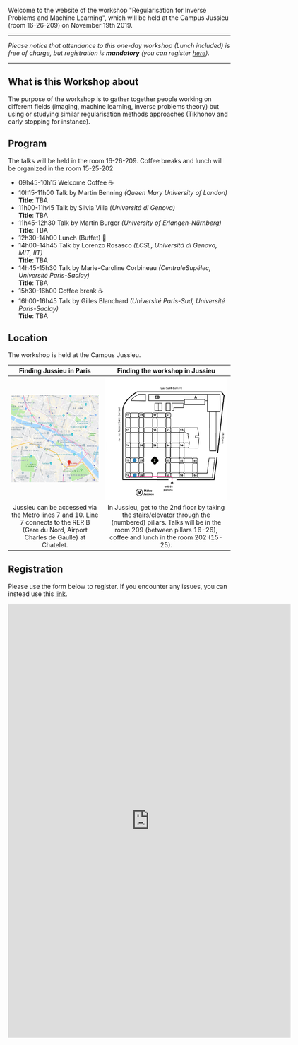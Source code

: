 Welcome to the website of the workshop "Regularisation for Inverse Problems and Machine Learning", which will be held at the Campus Jussieu (room 16-26-209) on November 19th 2019.

---------------------------
*Please notice that attendance to this one-day workshop (Lunch included) is free of charge, but registration is **mandatory** (you can register [here](#registration)).*

---------------------------

## What is this Workshop about

The purpose of the workshop is to gather together people working on different fields (imaging, machine learning, inverse problems theory) but using or studying similar regularisation methods approaches (Tikhonov and early stopping for instance).


## Program

The talks will be held in the room 16-26-209. Coffee breaks and lunch will be organized in the room 15-25-202

- 09h45-10h15 Welcome Coffee :coffee:
- 10h15-11h00 Talk by Martin Benning *(Queen Mary University of London)*<br/>
  **Title**: TBA 
- 11h00-11h45 Talk by Silvia Villa *(Universitá di Genova)*<br/>
  **Title**: TBA 
- 11h45-12h30 Talk by Martin Burger *(University of Erlangen-Nürnberg)*<br/>
  **Title**: TBA 
- 12h30-14h00 Lunch (Buffet) :fork_and_knife:
- 14h00-14h45 Talk by Lorenzo Rosasco *(LCSL, Universitá di Genova, MIT, IIT)*<br/>
  **Title**: TBA 
- 14h45-15h30 Talk by Marie-Caroline Corbineau *(CentraleSupélec, Université Paris-Saclay)*<br/>
  **Title**: TBA 
- 15h30-16h00 Coffee break :coffee:
- 16h00-16h45 Talk by Gilles Blanchard *(Université Paris-Sud, Université Paris-Saclay)*<br/>
  **Title**: TBA 

## Location

The workshop is held at the Campus Jussieu.

Finding Jussieu in Paris  |  Finding the workshop in Jussieu
:---------------------------:|:-------------------------:
[<img src="/assets/images/plan-paris.png">](https://goo.gl/maps/AgoULSsBeL2beaZo7) |  ![](assets/images/plan-jussieu.png)
Jussieu can be accessed via the Metro lines 7 and 10. Line 7 connects to the RER B (Gare du Nord, Airport Charles de Gaulle) at Chatelet. | In Jussieu, get to the 2nd floor by taking the stairs/elevator through the (numbered) pillars. Talks will be in the room 209 (between pillars 16-26), coffee and lunch in the room 202 (15-25).




## Registration

Please use the form below to register. If you encounter any issues, you can instead use this [link](https://docs.google.com/forms/d/e/1FAIpQLScLQ1fnfXiqSfhNNlLi9YM4WdvArePn_cu-IC-Qb0kvvJhD8A/viewform?usp=sf_link).

<iframe src="https://docs.google.com/forms/d/e/1FAIpQLScLQ1fnfXiqSfhNNlLi9YM4WdvArePn_cu-IC-Qb0kvvJhD8A/viewform?embedded=true" width="640" height="982" frameborder="0" marginheight="0" marginwidth="0">Chargement…</iframe>

